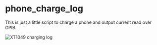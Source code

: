 # phone_charge_log
This is just a little script to charge a phone and output current read over GPIB.  

![XT1049 charging log](https://cdn.rawgit.com/johnp789/phone_charge_log/master/examples/XT1049_2017-02-15.svg)
